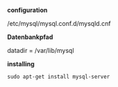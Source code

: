 <b>configuration</b>

/etc/mysql/mysql.conf.d/mysqld.cnf

<b>Datenbankpfad</b>

datadir         = /var/lib/mysql

<b>installing </b>

    sudo apt-get install mysql-server 
